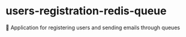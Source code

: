 # users-registration-redis-queue
🧧 Application for registering users and sending emails through queues
